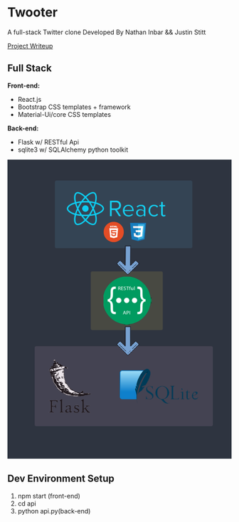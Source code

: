 # Twooter
A full-stack Twitter clone
Developed By Nathan Inbar && Justin Stitt

[Project Writeup](https://docs.google.com/document/d/1-x0CJ0XkVqaihelHrf26Tq9Y-lgkB2f94qzkBu0FE0o/edit?usp=sharing)

## Full Stack
**Front-end:**
* React.js
* Bootstrap CSS templates + framework
* Material-Ui/core CSS templates

**Back-end:**
* Flask w/ RESTful Api
* sqlite3 w/ SQLAlchemy python toolkit

![](/media/full-stack_outline.png)




## Dev Environment Setup 
1) npm start (front-end)
2) cd api
3) python api.py(back-end)
